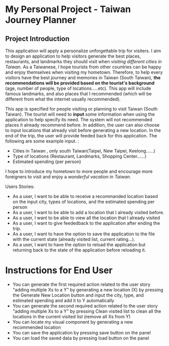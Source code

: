 # My Personal Project - Taiwan Journey Planner

## Project Introduction  

This application will apply a personalize unforgettable trip for visiters. I aim to design an application to help visitors generate the best places, restaurants, and landmarks they should visit when *visiting different cities in Taiwan*. As a Taiwanese, I hope tourists from other countries can be happy and enjoy themselves when visiting my hometown. Therefore, to help every visitors have the best journey and memories in Taiwan (South Taiwan), **the recommendations will be provided based on the tourist's background** (age, number of people, type of locations…..etc). This app will include famous landmarks, and also places that I recommended (which will be different from what the internet usually recommended).

This app is specified for people visiting or planning to visit Taiwan (South Taiwan). The tourist will need to **input** some information when using the application to help specify its need. The system will not recommended places it already recommend before. In addition, the user can also choose to input locations that already visit before generating a new location. In the end of the trip, the user will provide feeded back for this application. The following are some example input. :
- Cities in Taiwan , only south Taiwan(Taipei, New Taipei, Keelong......)
- Type of locations (Restaurant, Landmarks, Shopping Center......)
- Estimated spending (per person)

I hope to introduce my hometown to more people and encourage more foreigners to visit and enjoy a *wonderful vacation in Taiwan*.

Users Stories: 
- As a user, I want to be able to receive a recommanded location based on the input city, types of locations, and the estimated spending per person 
- As a user, I want to be able to add a location that I already visited before.
- As a user, I want to be able to view all the location that I already visited 
- As a user, I want to give feededback to the application after ending the trip.
- As a user, I want to have the option to save the application to the file with the current state (already visited list, current rating...).
- As a user, I want to have the option to reload the application but returning back to the state of the application before reloading it. 

# Instructions for End User

- You can generate the first required action related to the user story "adding multiple Xs to a Y" by generating a new location (X) by pressing the Generate New Location button and input the city, type, and estimated spending and add it to Y automatically
- You can generate the second required action related to the user story "adding multiple Xs to a Y" by pressing Clean visited list to clean all the locations in the current visited list (remove all Xs from Y)
- You can locate my visual component by generating a new recommended location 
- You can save the application by pressing save button on the panel 
- You can load the saved data by pressing load button on the panel
